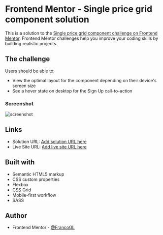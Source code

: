 # Frontend Mentor - Single price grid component solution

This is a solution to the [Single price grid component challenge on Frontend Mentor](https://www.frontendmentor.io/challenges/single-price-grid-component-5ce41129d0ff452fec5abbbc). Frontend Mentor challenges help you improve your coding skills by building realistic projects. 

## The challenge

Users should be able to:

- View the optimal layout for the component depending on their device's screen size
- See a hover state on desktop for the Sign Up call-to-action

### Screenshot

![screenshot](https://i.imgur.com/ywCkxln.png)

## Links

- Solution URL: [Add solution URL here](https://your-solution-url.com)
- Live Site URL: [Add live site URL here](https://your-live-site-url.com)

## Built with

- Semantic HTML5 markup
- CSS custom properties
- Flexbox
- CSS Grid
- Mobile-first workflow
- SASS


## Author

- Frontend Mentor - [@FrancoGL](https://www.frontendmentor.io/profile/FrancoGL)
